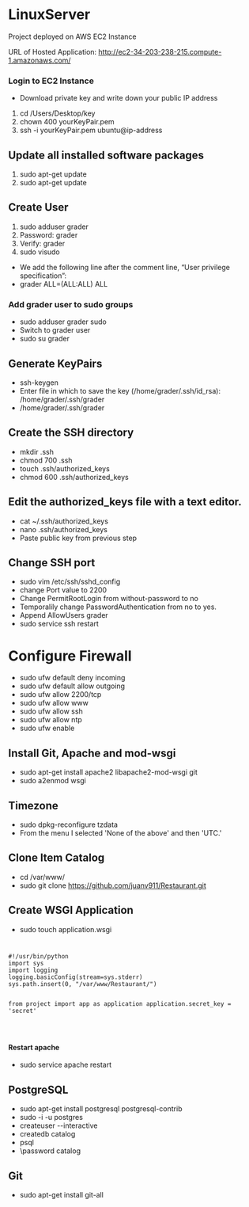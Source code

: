 # LinuxServer
Project deployed on AWS EC2 Instance

URL of Hosted Application: http://ec2-34-203-238-215.compute-1.amazonaws.com/

### Login to EC2 Instance
- Download private key and write down your public IP address
1. cd /Users/Desktop/key
2. chown 400 yourKeyPair.pem
3. ssh -i yourKeyPair.pem ubuntu@ip-address

## Update all installed software packages
1. sudo apt-get update
2. sudo apt-get update

## Create User
1. sudo adduser grader
2. Password: grader
3. Verify: grader
4. sudo visudo
- We add the following line after the comment line, “User privilege specification”:
-  grader   ALL=(ALL:ALL) ALL

### Add grader user to sudo groups
-  sudo adduser grader sudo
- Switch to grader user
- sudo su grader

## Generate KeyPairs
- ssh-keygen
- Enter file in which to save the key (/home/grader/.ssh/id_rsa): /home/grader/.ssh/grader
- /home/grader/.ssh/grader

## Create the SSH directory
- mkdir .ssh
- chmod 700 .ssh
- touch .ssh/authorized_keys
- chmod 600 .ssh/authorized_keys

## Edit the authorized_keys file with a text editor.
- cat ~/.ssh/authorized_keys
- nano .ssh/authorized_keys
- Paste public key from previous step

## Change SSH port
- sudo vim /etc/ssh/sshd_config
- change Port value to 2200
- Change PermitRootLogin from without-password to no
- Temporalily change PasswordAuthentication from no to yes.
- Append AllowUsers grader
- sudo service ssh restart

# Configure Firewall
- sudo ufw default deny incoming
- sudo ufw default allow outgoing
- sudo ufw allow 2200/tcp
- sudo ufw allow www
- sudo ufw allow ssh
- sudo ufw allow ntp
- sudo ufw enable

## Install Git, Apache and mod-wsgi
- sudo apt-get install apache2 libapache2-mod-wsgi git
- sudo a2enmod wsgi

## Timezone
- sudo dpkg-reconfigure tzdata
- From the menu I selected 'None of the above' and then 'UTC.'

## Clone Item Catalog
- cd /var/www/
- sudo git clone https://github.com/juanv911/Restaurant.git

## Create WSGI Application
- sudo touch application.wsgi
<code>
<pre>
#!/usr/bin/python
import sys
import logging
logging.basicConfig(stream=sys.stderr)
sys.path.insert(0, "/var/www/Restaurant/")

from project  import app  as application
application.secret_key = 'secret'
</pre>
</code>
#### Restart apache
- sudo service apache restart

## PostgreSQL
- sudo apt-get install postgresql postgresql-contrib
- sudo -i -u postgres
- createuser --interactive
- createdb catalog
- psql
- \password catalog

## Git
- sudo apt-get install git-all



